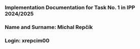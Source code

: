 ### Implementation Documentation for Task No. 1 in IPP 2024/2025
### Name and Surname: Michal Repčík
### Login: xrepcim00